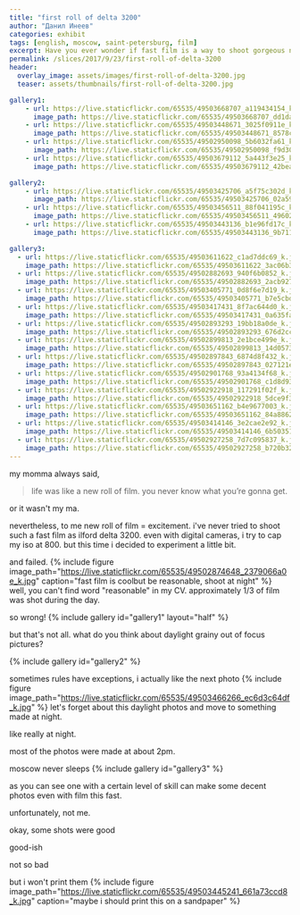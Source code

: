 ```yaml
---
title: "first roll of delta 3200"
author: "Данил Инеев"
categories: exhibit
tags: [english, moscow, saint-petersburg, film]
excerpt: Have you ever wonder if fast film is a way to shoot gorgeous night photos? I went ahead and checked that for you.
permalink: /slices/2017/9/23/first-roll-of-delta-3200
header:
  overlay_image: assets/images/first-roll-of-delta-3200.jpg
  teaser: assets/thumbnails/first-roll-of-delta-3200.jpg

gallery1:
    - url: https://live.staticflickr.com/65535/49503668707_a119434154_k.jpg
      image_path: https://live.staticflickr.com/65535/49503668707_dd1da95cf7_w.jpg
    - url: https://live.staticflickr.com/65535/49503448671_3025f0911e_k.jpg
      image_path: https://live.staticflickr.com/65535/49503448671_8578c091bd_w.jpg
    - url: https://live.staticflickr.com/65535/49502950098_5b6032fa61_k.jpg
      image_path: https://live.staticflickr.com/65535/49502950098_f9d30b0e9c_w.jpg
    - url: https://live.staticflickr.com/65535/49503679112_5a443f3e25_k.jpg
      image_path: https://live.staticflickr.com/65535/49503679112_42bea5d80b_w.jpg

gallery2:
    - url: https://live.staticflickr.com/65535/49503425706_a5f75c302d_k.jpg
      image_path: https://live.staticflickr.com/65535/49503425706_02a595be46_w.jpg
    - url: https://live.staticflickr.com/65535/49503456511_88f041195c_k.jpg
      image_path: https://live.staticflickr.com/65535/49503456511_49602cc9c1_w.jpg
    - url: https://live.staticflickr.com/65535/49503443136_b1e96fd17c_k.jpg
      image_path: https://live.staticflickr.com/65535/49503443136_9b7118c819_w.jpg

gallery3:
  - url: https://live.staticflickr.com/65535/49503611622_c1ad7ddc69_k.jpg
    image_path: https://live.staticflickr.com/65535/49503611622_3ac06b328b_w.jpg
  - url: https://live.staticflickr.com/65535/49502882693_940f6b0852_k.jpg
    image_path: https://live.staticflickr.com/65535/49502882693_2acb927762_w.jpg
  - url: https://live.staticflickr.com/65535/49503405771_0d8f6e7d19_k.jpg
    image_path: https://live.staticflickr.com/65535/49503405771_b7e5cbdba4_w.jpg
  - url: https://live.staticflickr.com/65535/49503417431_8f7ac644d0_k.jpg
    image_path: https://live.staticflickr.com/65535/49503417431_0a635fa785_w.jpg
  - url: https://live.staticflickr.com/65535/49502893293_19bb18a0de_k.jpg
    image_path: https://live.staticflickr.com/65535/49502893293_676d2cca13_w.jpg
  - url: https://live.staticflickr.com/65535/49502899813_2e1bce499e_k.jpg
    image_path: https://live.staticflickr.com/65535/49502899813_14d0573bce_w.jpg
  - url: https://live.staticflickr.com/65535/49502897843_6874d8f432_k.jpg
    image_path: https://live.staticflickr.com/65535/49502897843_027121eea4_w.jpg
  - url: https://live.staticflickr.com/65535/49502901768_93a4134f68_k.jpg
    image_path: https://live.staticflickr.com/65535/49502901768_c1d8d93df7_w.jpg
  - url: https://live.staticflickr.com/65535/49502922918_117291f02f_k.jpg
    image_path: https://live.staticflickr.com/65535/49502922918_5dce9f315a_w.jpg
  - url: https://live.staticflickr.com/65535/49503651162_b4e9677003_k.jpg
    image_path: https://live.staticflickr.com/65535/49503651162_84a8862f5e_w.jpg
  - url: https://live.staticflickr.com/65535/49503414146_3e2cae2e92_k.jpg
    image_path: https://live.staticflickr.com/65535/49503414146_6b50351829_w.jpg
  - url: https://live.staticflickr.com/65535/49502927258_7d7c095837_k.jpg
    image_path: https://live.staticflickr.com/65535/49502927258_b720b320bb_w.jpg
---
```

my momma always said,
> life was like a new roll of film. you never know what you’re gonna get.

or it wasn't my ma.

nevertheless, to me new roll of film = excitement. i've never tried to shoot such a fast film as ilford delta 3200. even with digital cameras, i try to cap my iso at 800. but this time i decided to experiment a little bit.

and failed.
{% include figure image_path="https://live.staticflickr.com/65535/49502874648_2379066a0e_k.jpg" caption="fast film is coolbut be reasonable, shoot at night" %}
well, you can't find word "reasonable" in my CV. approximately 1/3 of film was shot during the day.

so wrong!
{% include gallery id="gallery1" layout="half" %}

but that's not all. what do you think about daylight grainy out of focus pictures?

{% include gallery id="gallery2" %}

sometimes rules have exceptions, i actually like the next photo
{% include figure image_path="https://live.staticflickr.com/65535/49503466266_ec6d3c64df_k.jpg" %}
let's forget about this daylight photos and move to something made at night.

like really at night.

most of the photos were made at about 2pm.

moscow never sleeps
{% include gallery id="gallery3" %}

as you can see one with a certain level of skill can make some decent photos even with film this fast.

unfortunately, not me.

okay, some shots were good

good-ish

not so bad

but i won't print them
{% include figure image_path="https://live.staticflickr.com/65535/49503445241_661a73ccd8_k.jpg" caption="maybe i should print this on a sandpaper" %}

